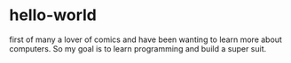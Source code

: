 # hello-world
first of many
a lover of comics and have been wanting to learn more about computers. So my goal is to learn programming and build a super suit.
